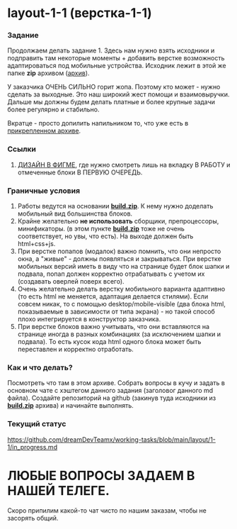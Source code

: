 # layout-1-1 (верстка-1-1)

### Задание
Продолжаем делать задание 1. Здесь нам нужно взять исходники и подправить там некоторые моменты + добавить верстке возможность
адаптироваться под мобильные устройства. Исходник лежит в этой же папке **zip** архивом ([архив](https://github.com/dreamDevTeamx/working-tasks/blob/main/layout/1-1/build.zip)).

У заказчика ОЧЕНЬ СИЛЬНО горит жопа. Поэтому кто может - нужно сделать за выходные. Это наш широкий жест помощи и взаимовыручки.
Дальше мы должны будем делать платные и более крупные задачи более регулярно и стабильно.

Вкратце - просто допилить напильником то, что уже есть в [прикрепленном архиве](https://github.com/dreamDevTeamx/working-tasks/blob/main/layout/1-1/build.zip). 

### Ссылки

1) [ДИЗАЙН В ФИГМЕ](https://www.figma.com/file/mKrGwxcsKYIu9yMRPGosmi/PROMONADO-TEMPLATE-(Copy)?node-id=617%3A2), где нужно смотреть лишь на вкладку В РАБОТУ и отмеченные блоки В ПЕРВУЮ ОЧЕРЕДЬ.


### Граничные условия
1. Работы ведутся на основании [**build.zip**](https://github.com/dreamDevTeamx/working-tasks/blob/main/layout/1-1/build.zip). К нему нужно доделать мобильный вид большинства блоков.
2. Крайне желательно **не использовать** сборщики, препроцессоры, минификаторы. (в этом пункте [**build.zip**](https://github.com/dreamDevTeamx/working-tasks/blob/main/layout/1-1/build.zip) тоже не очень соответствует, но увы, что есть). На выходе должен быть html+css+js.
3. При верстке попапов (модалок) важно помнить, что они непросто окна, а "живые" - должны появляться и закрываться. При верстке мобильных версий иметь в виду что на странице будет блок шапки и подвала,
попап должен корректно отрабатывать с учетом их (создавать оверлей поверх всего).
4. Очень желательно делать верстку мобильного варианта адаптивно (то есть html не меняется, адаптация делается стилями). Если совсем никак, то с помощью desktop/mobile-visible (два блока html, 
показываемые в зависимости от типа экрана) - но такой способ плохо интегрируется в конструктор заказчика.
5. При верстке блоков важно учитывать, что они вставляются на странице иногда в разных комбинациях (за исключением шапки и подвала). То есть кусок кода html одного блока может быть переставлен 
и корректно отработать.


### Как и что делать?
Посмотреть что там в этом архиве. Собрать вопросы в кучу и задать в основном чате с хэштегом данного задания (заголовог данного md файла).
Создайте репозиторий на github (закинув туда исходники из [**build.zip**](https://github.com/dreamDevTeamx/working-tasks/blob/main/layout/1-1/build.zip) архива) и начинайте выполнять.

### Текущий статус
https://github.com/dreamDevTeamx/working-tasks/blob/main/layout/1-1/in_progress.md


# ЛЮБЫЕ ВОПРОСЫ ЗАДАЕМ В НАШЕЙ ТЕЛЕГЕ.
Скоро припилим какой-то чат чисто по нашим заказам, чтобы не засорять общий.
